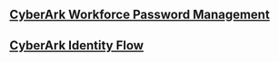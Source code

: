 ## [CyberArk Workforce Password Management](Workforce_Password_Management)

## [CyberArk Identity Flow](Identity_Flow)
